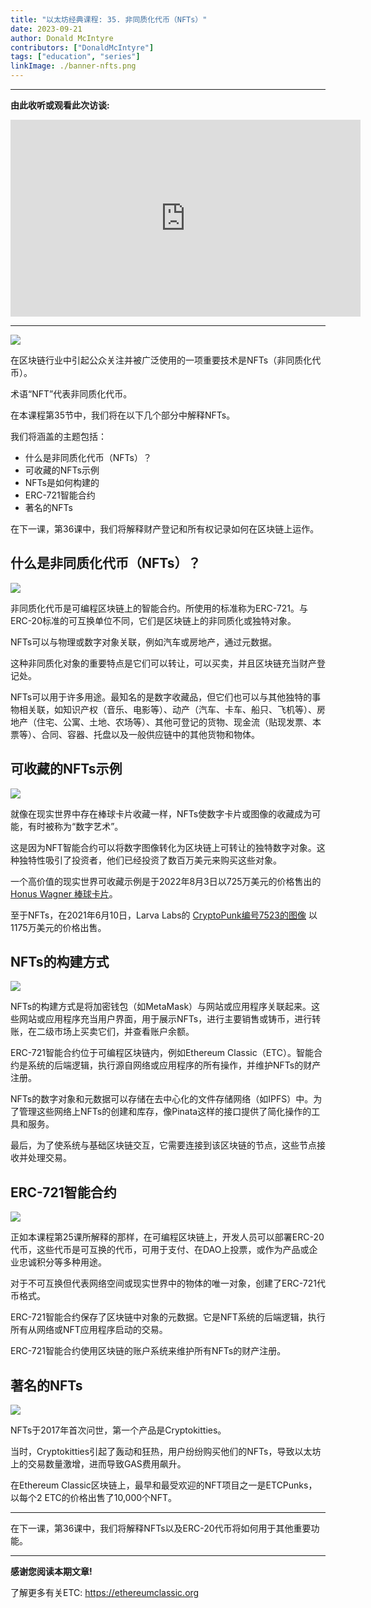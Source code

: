 ```yaml
---
title: "以太坊经典课程: 35. 非同质化代币（NFTs）"
date: 2023-09-21
author: Donald McIntyre
contributors: ["DonaldMcIntyre"]
tags: ["education", "series"]
linkImage: ./banner-nfts.png
---
```


---
**由此收听或观看此次访谈:**

<iframe width="560" height="315" src="https://www.youtube.com/embed/v8Isn4i6Ww8?si=EMyAqiRt7c_SIZOZ" title="YouTube video player" frameborder="0" allow="accelerometer; autoplay; clipboard-write; encrypted-media; gyroscope; picture-in-picture; web-share" allowfullscreen></iframe>

---

![](1.png)

在区块链行业中引起公众关注并被广泛使用的一项重要技术是NFTs（非同质化代币）。

术语“NFT”代表非同质化代币。

在本课程第35节中，我们将在以下几个部分中解释NFTs。

我们将涵盖的主题包括：

- 什么是非同质化代币（NFTs）？
- 可收藏的NFTs示例
- NFTs是如何构建的
- ERC-721智能合约
- 著名的NFTs

在下一课，第36课中，我们将解释财产登记和所有权记录如何在区块链上运作。

## 什么是非同质化代币（NFTs）？

![](2-zh.png)

非同质化代币是可编程区块链上的智能合约。所使用的标准称为ERC-721。与ERC-20标准的可互换单位不同，它们是区块链上的非同质化或独特对象。

NFTs可以与物理或数字对象关联，例如汽车或房地产，通过元数据。

这种非同质化对象的重要特点是它们可以转让，可以买卖，并且区块链充当财产登记处。

NFTs可以用于许多用途。最知名的是数字收藏品，但它们也可以与其他独特的事物相关联，如知识产权（音乐、电影等）、动产（汽车、卡车、船只、飞机等）、房地产（住宅、公寓、土地、农场等）、其他可登记的货物、现金流（贴现发票、本票等）、合同、容器、托盘以及一般供应链中的其他货物和物体。

## 可收藏的NFTs示例

![](3-zh.png)

就像在现实世界中存在棒球卡片收藏一样，NFTs使数字卡片或图像的收藏成为可能，有时被称为“数字艺术”。

这是因为NFT智能合约可以将数字图像转化为区块链上可转让的独特数字对象。这种独特性吸引了投资者，他们已经投资了数百万美元来购买这些对象。

一个高价值的现实世界可收藏示例是于2022年8月3日以725万美元的价格售出的 [Honus Wagner 棒球卡片](https://www.mlb.com/news/rare-t206-honus-wagner-baseball-card-sold-for-7-25-million)。

至于NFTs，在2021年6月10日，Larva Labs的 [CryptoPunk编号7523的图像](https://www.cnbc.com/2021/06/10/covid-alien-cryptopunk-nft-sells-for-11point7-million-in-sothebys-auction.html) 以1175万美元的价格出售。

## NFTs的构建方式

![](4-zh.png)

NFTs的构建方式是将加密钱包（如MetaMask）与网站或应用程序关联起来。这些网站或应用程序充当用户界面，用于展示NFTs，进行主要销售或铸币，进行转账，在二级市场上买卖它们，并查看账户余额。

ERC-721智能合约位于可编程区块链内，例如Ethereum Classic（ETC）。智能合约是系统的后端逻辑，执行源自网络或应用程序的所有操作，并维护NFTs的财产注册。

NFTs的数字对象和元数据可以存储在去中心化的文件存储网络（如IPFS）中。为了管理这些网络上NFTs的创建和库存，像Pinata这样的接口提供了简化操作的工具和服务。

最后，为了使系统与基础区块链交互，它需要连接到该区块链的节点，这些节点接收并处理交易。

## ERC-721智能合约

![](5.png)

正如本课程第25课所解释的那样，在可编程区块链上，开发人员可以部署ERC-20代币，这些代币是可互换的代币，可用于支付、在DAO上投票，或作为产品或企业忠诚积分等多种用途。

对于不可互换但代表网络空间或现实世界中的物体的唯一对象，创建了ERC-721代币格式。

ERC-721智能合约保存了区块链中对象的元数据。它是NFT系统的后端逻辑，执行所有从网络或NFT应用程序启动的交易。

ERC-721智能合约使用区块链的账户系统来维护所有NFTs的财产注册。

## 著名的NFTs

![](6.png)

NFTs于2017年首次问世，第一个产品是Cryptokitties。

当时，Cryptokitties引起了轰动和狂热，用户纷纷购买他们的NFTs，导致以太坊上的交易数量激增，进而导致GAS费用飙升。

在Ethereum Classic区块链上，最早和最受欢迎的NFT项目之一是ETCPunks，以每个2 ETC的价格出售了10,000个NFT。

---

在下一课，第36课中，我们将解释NFTs以及ERC-20代币将如何用于其他重要功能。

---

**感谢您阅读本期文章!**

了解更多有关ETC: https://ethereumclassic.org
